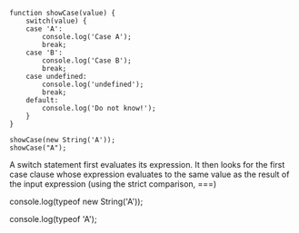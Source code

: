 ```
function showCase(value) {
    switch(value) {
    case 'A':
        console.log('Case A');
        break;
    case 'B':
        console.log('Case B');
        break;
    case undefined:
        console.log('undefined');
        break;
    default:
        console.log('Do not know!');
    }
}

showCase(new String('A'));
showCase("A");
```
A switch statement first evaluates its expression. It then looks for the first case clause whose expression evaluates to the same value as the result of the input expression (using the strict comparison, ===) 

console.log(typeof new String('A'));

console.log(typeof 'A');
